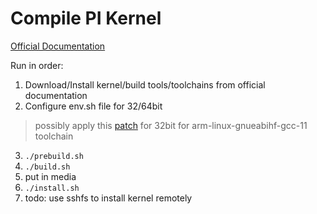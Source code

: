 # Compile PI Kernel

[Official Documentation](https://www.raspberrypi.com/documentation/computers/linux_kernel.html)

Run in order:
1. Download/Install kernel/build tools/toolchains from official documentation
2. Configure env.sh file for 32/64bit

> possibly apply this [patch](https://lore.kernel.org/all/20210810061350.754134-1-juergh@canonical.com/) for
32bit for arm-linux-gnueabihf-gcc-11 toolchain

3. `./prebuild.sh`
4. `./build.sh`
5. put in media
6. `./install.sh`
7. todo: use sshfs to install kernel remotely